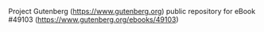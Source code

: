 Project Gutenberg (https://www.gutenberg.org) public repository for eBook #49103 (https://www.gutenberg.org/ebooks/49103)
